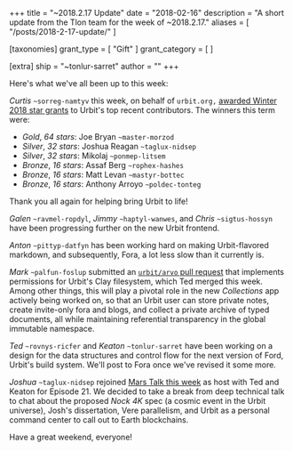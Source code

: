 +++
title = "~2018.2.17 Update"
date = "2018-02-16"
description = "A short update from the Tlon team for the week of ~2018.2.17."
aliases = [ "/posts/2018-2-17-update/" ]

[taxonomies]
grant_type = [ "Gift" ]
grant_category = [ ]

[extra]
ship = "~tonlur-sarret"
author = ""
+++

Here's what we've all been up to this week:

_Curtis_ `~sorreg-namtyv` this week, on behalf of `urbit.org,` [awarded Winter 2018 star grants](https://fora.urbit.org/posts/~2018.2.13..20.22.22..bddb~) to Urbit's top recent contributors. The winners this term were:

- _Gold_, _64 stars_: Joe Bryan `~master-morzod`
- _Silver_, _32 stars_: Joshua Reagan `~taglux-nidsep`
- _Silver_, _32 stars_: Mikolaj `~ponmep-litsem`
- _Bronze_, _16 stars_: Assaf Berg `~rophex-hashes`
- _Bronze_, _16 stars_: Matt Levan `~mastyr-bottec`
- _Bronze_, _16 stars_: Anthony Arroyo `~poldec-tonteg`

Thank you all again for helping bring Urbit to life!

_Galen_ `~ravmel-ropdyl`, _Jimmy_ `~haptyl-wanwes`, and _Chris_ `~sigtus-hossyn` have been progressing further on the new Urbit frontend.

_Anton_ `~pittyp-datfyn` has been working hard on making Urbit-flavored markdown, and subsequently, Fora, a lot less slow than it currently is.

_Mark_ `~palfun-foslup` submitted an [`urbit/arvo` pull request](https://github.com/urbit/arvo/pull/610) that implements permissions for Urbit's Clay filesystem, which Ted merged this week. Among other things, this will play a pivotal role in the new _Collections_ app actively being worked on, so that an Urbit user can store private notes, create invite-only fora and blogs, and collect a private archive of typed documents, all while maintaining referential transparency in the global immutable namespace.

_Ted_ `~rovnys-ricfer` and _Keaton_ `~tonlur-sarret` have been working on a design for the data structures and control flow for the next version of Ford, Urbit's build system. We'll post to Fora once we've revised it some more.

_Joshua_ `~taglux-nidsep` rejoined [Mars Talk this week](https://www.youtube.com/watch?v=--hvpMqIeSA) as host with Ted and Keaton for Episode 21. We decided to take a break from deep technical talk to chat about the proposed _Nock 4K_ spec (a cosmic event in the Urbit universe), Josh's dissertation, Vere parallelism, and Urbit as a personal command center to call out to Earth blockchains.

Have a great weekend, everyone!
